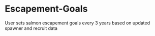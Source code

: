 # Escapement-Goals
User sets salmon escapement goals every 3 years based on updated spawner and recruit data
